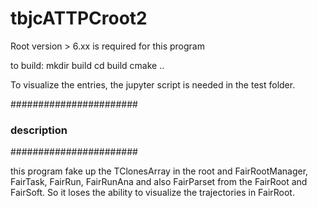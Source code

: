 # tbjcATTPCroot2

Root version > 6.xx is required for this program

to build:
mkdir build
cd build
cmake ..

To visualize the entries, the jupyter script is needed in the test folder.


#######################
### description #######
#######################

this program fake up the TClonesArray in the root and FairRootManager, FairTask, FairRun, FairRunAna and also FairParset from the FairRoot and FairSoft. So it loses the ability to visualize the trajectories in FairRoot.


